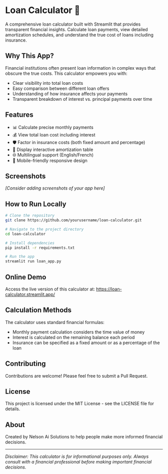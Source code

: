 # Loan Calculator 💸

A comprehensive loan calculator built with Streamlit that provides transparent financial insights. Calculate loan payments, view detailed amortization schedules, and understand the true cost of loans including insurance.

## Why This App?
Financial institutions often present loan information in complex ways that obscure the true costs. This calculator empowers you with:

- Clear visibility into total loan costs
- Easy comparison between different loan offers
- Understanding of how insurance affects your payments
- Transparent breakdown of interest vs. principal payments over time

## Features
- 📊 Calculate precise monthly payments
- 💰 View total loan cost including interest
- 🛡️ Factor in insurance costs (both fixed amount and percentage)
- 📅 Display interactive amortization table
- 🌐 Multilingual support (English/French)
- 📱 Mobile-friendly responsive design

## Screenshots
*[Consider adding screenshots of your app here]*

## How to Run Locally
```bash
# Clone the repository
git clone https://github.com/yourusername/loan-calculator.git

# Navigate to the project directory
cd loan-calculator

# Install dependencies
pip install -r requirements.txt

# Run the app
streamlit run loan_app.py
```

## Online Demo
Access the live version of this calculator at: https://loan-calculator.streamlit.app/

## Calculation Methods
The calculator uses standard financial formulas:
- Monthly payment calculation considers the time value of money
- Interest is calculated on the remaining balance each period
- Insurance can be specified as a fixed amount or as a percentage of the loan

## Contributing
Contributions are welcome! Please feel free to submit a Pull Request.

## License
This project is licensed under the MIT License - see the LICENSE file for details.

## About
Created by Nelson Ai Solutions to help people make more informed financial decisions.

---

*Disclaimer: This calculator is for informational purposes only. Always consult with a financial professional before making important financial decisions.*